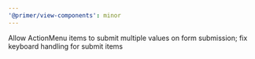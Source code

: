 ```yaml
---
'@primer/view-components': minor
---
```


Allow ActionMenu items to submit multiple values on form submission; fix keyboard handling for submit items

<!-- Changed components: Primer::Alpha::ActionMenu -->
